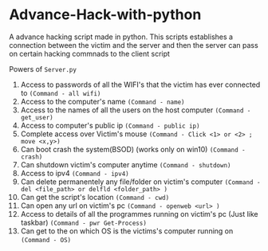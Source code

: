 # Advance-Hack-with-python
A advance hacking script made in python.
This scripts establishes a connection between the victim and the server and then the server can pass on certain hacking commnads to the client script

Powers of `Server.py`
1. Access to passwords of all the WIFI's that the victim has ever connected to `(Command - all wifi)`
2. Access to the computer's name `(Command - name)`
3. Access to the names of all the users on the host computer `(Command - get_user)`
4. Access to computer's public ip `(Command - public ip)`
5. Complete access over Victim's mouse `(Command - Click <1> or <2> ; move <x,y>)`
6. Can boot crash the system(BSOD) (works only on win10)  `(Command - crash)`
7. Can shutdown victim's computer anytime `(Command - shutdown)`
8. Access to ipv4 `(Command - ipv4)`
9. Can delete permanentely any file/folder on victim's computer `(Command - del <file_path> or delfld <folder_path> )`
10. Can get the script's location `(Command - cwd)`
11. Can open any url on victim's pc `(Command - openweb <url> )`
12. Access to details of all the programmes running on victim's pc (Just like taskbar) `(Command - pwr Get-Process)`
13. Can get to the on which OS is the victims's computer running on `(Command - OS)`

